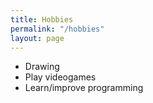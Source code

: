 ```yaml
---
title: Hobbies
permalink: "/hobbies"
layout: page
---
```


* Drawing
* Play videogames
* Learn/improve programming
